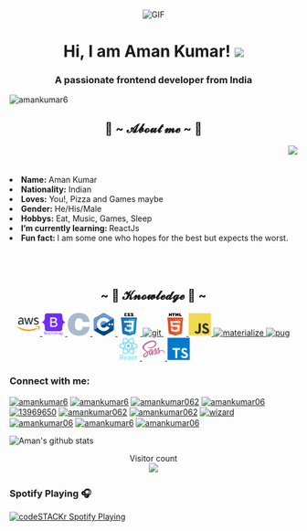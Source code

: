 <div align="center">
<img align="center" alt="GIF" height="250px" src="https://media.giphy.com/media/du3J3cXyzhj75IOgvA/giphy.gif" />

# Hi, I am Aman Kumar! <img src="https://media.giphy.com/media/mGcNjsfWAjY5AEZNw6/giphy.gif" width="50">

</div>

<h3 align="center">A passionate frontend developer from India</h3>

<p align="left"> <img src="https://komarev.com/ghpvc/?username=amankumar6&label=Profile%20views&color=0e75b6&style=flat" alt="amankumar6" /> </p>

<div>
    <h2 align="center"> 🦊 ~ 𝓐𝓫𝓸𝓾𝓽 𝓶𝓮 ~ 🦊 </h2>
    <img src="https://media.giphy.com/media/SWoSkN6DxTszqIKEqv/giphy.gif" align="right">
    <br><br><br>
    <li>
        <b>Name:</b> Aman Kumar
    </li>
    <li>
        <b>Nationality:</b> Indian
    </li>
    <li>
        <b>Loves:</b> You!, Pizza and Games maybe 
    </li>
    <li>
        <b>Gender:</b> He/His/Male
    </li>
    <li>
        <b>Hobbys:</b> Eat, Music, Games, Sleep
    </li>
    <li>
        <b>I’m currently learning: </b> ReactJs
    </li>
    <li>
        <b>Fun fact: </b> I am some one who hopes for the best but expects the worst.
    </li>
    <br>
</div>
<br><br>
<div>
    <h2 align="center"> ~ 📇 𝓚𝓷𝓸𝔀𝓵𝓮𝓭𝓰𝓮 📇 ~ </h2>
<p align="center" > <a href="https://aws.amazon.com" target="_blank"> <img src="https://raw.githubusercontent.com/devicons/devicon/master/icons/amazonwebservices/amazonwebservices-original-wordmark.svg" alt="aws" width="40" height="40"/> </a> <a href="https://getbootstrap.com" target="_blank"> <img src="https://raw.githubusercontent.com/devicons/devicon/master/icons/bootstrap/bootstrap-plain-wordmark.svg" alt="bootstrap" width="40" height="40"/> </a> <a href="https://www.cprogramming.com/" target="_blank"> <img src="https://raw.githubusercontent.com/devicons/devicon/master/icons/c/c-original.svg" alt="c" width="40" height="40"/> </a> <a href="https://www.w3schools.com/cpp/" target="_blank"> <img src="https://raw.githubusercontent.com/devicons/devicon/master/icons/cplusplus/cplusplus-original.svg" alt="cplusplus" width="40" height="40"/> </a> <a href="https://www.w3schools.com/css/" target="_blank"> <img src="https://raw.githubusercontent.com/devicons/devicon/master/icons/css3/css3-original-wordmark.svg" alt="css3" width="40" height="40"/> </a> <a href="https://git-scm.com/" target="_blank"> <img src="https://www.vectorlogo.zone/logos/git-scm/git-scm-icon.svg" alt="git" width="40" height="40"/> </a> <a href="https://www.w3.org/html/" target="_blank"> <img src="https://raw.githubusercontent.com/devicons/devicon/master/icons/html5/html5-original-wordmark.svg" alt="html5" width="40" height="40"/> </a> <a href="https://developer.mozilla.org/en-US/docs/Web/JavaScript" target="_blank"> <img src="https://raw.githubusercontent.com/devicons/devicon/master/icons/javascript/javascript-original.svg" alt="javascript" width="40" height="40"/> </a> <a href="https://materializecss.com/" target="_blank"> <img src="https://raw.githubusercontent.com/prplx/svg-logos/5585531d45d294869c4eaab4d7cf2e9c167710a9/svg/materialize.svg" alt="materialize" width="40" height="40"/> </a> <a href="https://pugjs.org" target="_blank"> <img src="https://cdn.worldvectorlogo.com/logos/pug.svg" alt="pug" width="40" height="40"/> </a> <a href="https://reactjs.org/" target="_blank"> <img src="https://raw.githubusercontent.com/devicons/devicon/master/icons/react/react-original-wordmark.svg" alt="react" width="40" height="40"/> </a> <a href="https://sass-lang.com" target="_blank"> <img src="https://raw.githubusercontent.com/devicons/devicon/master/icons/sass/sass-original.svg" alt="sass" width="40" height="40"/> </a> <a href="https://www.typescriptlang.org/" target="_blank"> <img src="https://raw.githubusercontent.com/devicons/devicon/master/icons/typescript/typescript-original.svg" alt="typescript" width="40" height="40"/> </a> </p>
</div>


<h3 align="left">Connect with me:</h3>
<p align="left">
<a href="https://codepen.io/amankumar6" target="blank"><img align="center" src="https://cdn.jsdelivr.net/npm/simple-icons@3.0.1/icons/codepen.svg" alt="amankumar6" height="30" width="40" /></a>
<a href="https://dev.to/amankumar6" target="blank"><img align="center" src="https://cdn.jsdelivr.net/npm/simple-icons@3.0.1/icons/dev-dot-to.svg" alt="amankumar6" height="30" width="40" /></a>
<a href="https://twitter.com/amankumar062" target="blank"><img align="center" src="https://cdn.jsdelivr.net/npm/simple-icons@3.0.1/icons/twitter.svg" alt="amankumar062" height="30" width="40" /></a>
<a href="https://linkedin.com/in/amankumar06" target="blank"><img align="center" src="https://cdn.jsdelivr.net/npm/simple-icons@3.0.1/icons/linkedin.svg" alt="amankumar06" height="30" width="40" /></a>
<a href="https://stackoverflow.com/users/13969650" target="blank"><img align="center" src="https://cdn.jsdelivr.net/npm/simple-icons@3.0.1/icons/stackoverflow.svg" alt="13969650" height="30" width="40" /></a>
<a href="https://fb.com/amankumar062" target="blank"><img align="center" src="https://cdn.jsdelivr.net/npm/simple-icons@3.0.1/icons/facebook.svg" alt="amankumar062" height="30" width="40" /></a>
<a href="https://instagram.com/amankumar062" target="blank"><img align="center" src="https://cdn.jsdelivr.net/npm/simple-icons@3.0.1/icons/instagram.svg" alt="amankumar062" height="30" width="40" /></a>
<a href="https://www.youtube.com/c/wizard" target="blank"><img align="center" src="https://cdn.jsdelivr.net/npm/simple-icons@3.0.1/icons/youtube.svg" alt="wizard" height="30" width="40" /></a>
<a href="https://www.hackerrank.com/amankumar06" target="blank"><img align="center" src="https://cdn.jsdelivr.net/npm/simple-icons@3.0.1/icons/hackerrank.svg" alt="amankumar06" height="30" width="40" /></a>
<a href="https://codeforces.com/profile/amankumar6" target="blank"><img align="center" src="https://cdn.jsdelivr.net/npm/simple-icons@3.0.1/icons/codeforces.svg" alt="amankumar6" height="30" width="40" /></a>
<a href="https://auth.geeksforgeeks.org/user/amankumar06" target="blank"><img align="center" src="https://cdn.jsdelivr.net/npm/simple-icons@3.0.1/icons/geeksforgeeks.svg" alt="amankumar06" height="30" width="40" /></a>
</p>



![Aman's github stats](https://bad-apple-github-readme.vercel.app/api?show_bg=1&username=amankumar6)


<p align="center"> 
  Visitor count<br>
  <img src="https://profile-counter.glitch.me/amankumar6/count.svg" />
</p>


### Spotify Playing 🎧

[<img src="https://now-playing-codestackr.vercel.app/api/spotify-playing" alt="codeSTACKr Spotify Playing" width="350" />](https://open.spotify.com/user/swyqyimdc12jajde4vpwd2x1b)
